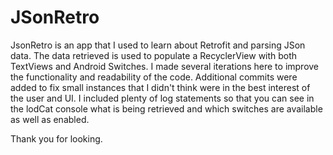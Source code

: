 # JSonRetro

JsonRetro is an app that I used to learn about Retrofit and parsing JSon data.
The data retrieved is used to populate a RecyclerView with both TextViews and Android Switches.
I made several iterations here to improve the functionality and readability of the code.
Additional commits were added to fix small instances that I didn't think were in the best
    interest of the user and UI.
I included plenty of log statements so that you can see in the lodCat console what is being retrieved and 
  which switches are available as well as enabled.
  
Thank you for looking.
